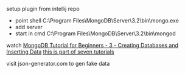 setup plugin from intellij repo
- point shell C:\Program Files\MongoDB\Server\3.2\bin\mongo.exe
- add server 
- start in cmd C:\Program Files\MongoDB\Server\3.2\bin\mongod

watch [MongoDB Tutorial for Beginners - 3 - Creating Databases and Inserting Data](https://www.youtube.com/watch?v=ynPAkZyH3R8#t=203.021565)
[this is part of seven tutorials](https://www.youtube.com/playlist?list=PL6gx4Cwl9DGDQ5DrbIl20Zu9hx1IjeVhO)

visit json-generator.com to gen fake data
